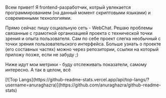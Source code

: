 <section>
  <p>
    Всем привет! Я frontend-разработчик, котрый увлекается программированием (на данный момент скриптовыми языками) и современными технологиями.
  </p>
  <p>
    Прямо сейчас пишу социальную сеть - WebChat. Решаю проблемы связанные с грамотной организацией проекта с технической точки зрения и опыта пользователя. Сам по себе проект слегка необычный с точки зрения пользовательского интерфейса. Больше узнать о проекте (его составных частях) можно через репозитории, ссылки на который приложу позже, если не забуду ;)
  </p>
  <p>
    Ниже идут мои метрики - буду отслеживать показатели, самому интересно. А так в целом, всё 
  </p>
  [![Top Langs](https://github-readme-stats.vercel.app/api/top-langs/?username=anuraghazra)](https://github.com/anuraghazra/github-readme-stats)
</section>

